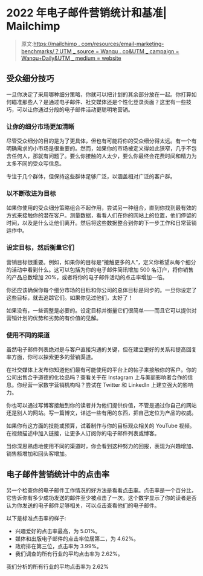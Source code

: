 # 2022 年电子邮件营销统计和基准| Mailchimp

> 原文:[https://mailchimp . com/resources/email-marketing-benchmarks/？UTM _ source = Wanqu . co&UTM _ campaign = Wanqu+Daily&UTM _ medium = website](https://mailchimp.com/resources/email-marketing-benchmarks/?utm_source=wanqu.co&utm_campaign=Wanqu+Daily&utm_medium=website)

## 受众细分技巧

一旦你决定了采用哪种细分策略，你就可以把计划的其余部分放在一起。你打算如何瞄准那些人？是通过电子邮件、社交媒体还是个性化登录页面？这里有一些技巧，可以让你通过分段的电子邮件活动更聪明地营销。

### 让你的细分市场更加清晰

尽管受众细分的目的是为了更具体，但也有可能将你的受众细分得太远。有一个有明确需求的小市场是很重要的。然而，如果你的市场被定义得如此狭窄，几乎不包含任何人，那就有问题了。要么你接触的人太少，要么你最终会花费时间和精力为太多不同的受众写信息。

专注于几个群体，但保持这些群体足够广泛，以涵盖相对广泛的客户群。

### 以不断改进为目标

如果你使用的受众细分策略组合不起作用，尝试另一种组合，直到你找到最有效的方式来接触你的潜在客户。测量数据，看看人们在你的网站上的位置，他们停留的时间，以及是什么让他们离开。然后将这些数据整合到你的下一步工作和日常营销运作中。

### 设定目标，然后衡量它们

营销目标很重要。例如，如果你的目标是“接触更多的人”，定义你希望从每个细分的活动中看到什么。这可以包括为你的电子邮件简讯增加 500 名订户，将你销售的产品总数增加 20%，或者将你的电子邮件活动的点击率增加一倍。

你还应该确保你每个细分市场的目标和你公司的总体目标是同步的。一旦你设定了这些目标，就去追踪它们。如果你见过他们，太好了！

如果没有，一些调整是必要的。设定目标并衡量它们很简单——而且它可以提供对营销计划的优势和劣势的有价值的见解。

### 使用不同的渠道

虽然电子邮件列表绝对是与客户直接沟通的关键，但在建立更好的关系和提高回复率方面，你可以探索更多的营销渠道。

在社交媒体上发布你知道他们最有可能使用的平台上的帖子来接触你的客户。你的公司出售合乎道德的化妆品吗？查看关于在 Instagram 上与美丽影响者合作的信息。你经营一家数字营销机构吗？尝试在 Twitter 和 LinkedIn 上建立强大的影响力。

你也可以通过写博客接触到你的读者并为他们提供价值，不管是通过你自己的网站还是别人的网站。写一篇博文，详述一些有用的东西，把自己定位为产品的权威。

如果你有这方面的技能或预算，试着制作与你的目标观众相关的 YouTube 视频。在视频描述中加入链接，让更多人订阅你的电子邮件列表或博客。

当你深思熟虑地使用不同的渠道时，你会看到这种努力的回报，表现为兴趣增加、销售额增加和回头客增加。

## 电子邮件营销统计中的点击率

另一个检查你的电子邮件工作情况的好方法是看看[点击率](/marketing-glossary/#click-through-rate-ctr-)。点击率是一个百分比，它告诉你有多少成功发送的邮件至少被点击了一次。这个数字显示了你的读者是否认为你发送的电子邮件足够相关，可以点击查看他们的电子邮件。

以下是标准点击率的样子:

*   兴趣爱好的点击率最高，为 5.01%。
*   媒体和出版电子邮件的点击率位居第二，为 4.62%。
*   政府排在第三位，点击率为 3.99%。
*   我们调查的所有行业的平均点击率为 2.62%。

我们分析的所有行业的平均点击率为 2.62%